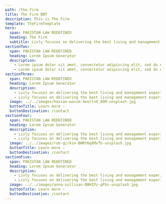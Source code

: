 ```yaml
---
path: /the-firm
title: The Firm BBT
description: This is The Firm
template: TheFirmTemplate
hero:
  span: PAKISTAN LAW REDEFINED
  heading: The Firm
  subtitle: Livly focuses on delivering the best living and management experiences through modern apartment technology.
sectionTwo:
  span: PAKISTAN LAW REDEFINED
  heading: Lorem Ipsum Generator
  description:
    - Lorem ipsum dolor sit amet, consectetur adipiscing elit, sed do eiusmod tempor incididunt ut labore et dolore magna aliqua. Mauris nunc congue nisi vitae suscipit tellus mauris a. Semper viverra nam libero justo.
    - Lorem ipsum dolor sit amet, consectetur adipiscing elit, sed do eiusmod tempor incididunt ut labore et dolore magna aliqua. Mauris nunc congue nisi vitae suscipit tellus mauris a. Semper viverra nam libero justo. Sed viverra tellus in hac. Pulvinar proin gravida hendrerit lectus a.
sectionThree:
  span: PAKISTAN LAW REDEFINED
  heading: Lorem Ipsum Generator
  description:
    - Livly focuses on delivering the best living and management experiences through modern apartment technology. Livly focuses on delivering the best living and management experiences through modern apartment technology.
    - Livly focuses on delivering the best living and management experiences through modern apartment technology. Livly focuses on delivering the best living and management experiences through modern apartment technology.
  image: ../../images/hassan-wasim-4wutln9_8OM-unsplash.jpg
  buttonTitle: Learn more ›
  buttonDestination: /contact
sectionFour:
  span: PAKISTAN LAW REDEFINED
  heading: Lorem Ipsum Generator
  description:
    - Livly focuses on delivering the best living and management experiences through modern apartment technology. Livly focuses on delivering the best living and management experiences through modern apartment technology.
    - Livly focuses on delivering the best living and management experiences through modern apartment technology. Livly focuses on delivering the best living and management experiences through modern apartment technology.
  image: ../../images/rob-girkin-BWRY6qXMxfU-unsplash.jpg
  buttonTitle: Learn more ›
  buttonDestination: /contact
sectionFive:
  span: PAKISTAN LAW REDEFINED
  heading: Lorem Ipsum Generator
  description:
    - Livly focuses on delivering the best living and management experiences through modern apartment technology. Livly focuses on delivering the best living and management experiences through modern apartment technology.
    - Livly focuses on delivering the best living and management experiences through modern apartment technology. Livly focuses on delivering the best living and management experiences through modern apartment technology.
  image: ../../images/anna-sullivan-BBHIPz-gPXs-unsplash.jpg
  buttonTitle: Learn more ›
  buttonDestination: /contact
---
```

